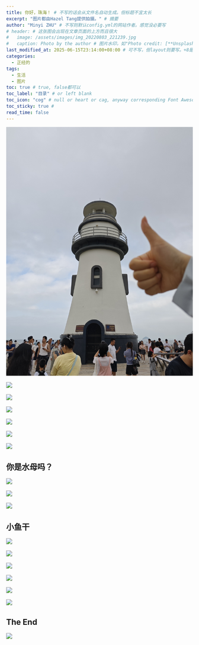 ```yaml
---
title: 你好，珠海！ # 不写的话会从文件名自动生成。但标题不宜太长
excerpt: "图片都由Hazel Tang提供拍摄。" # 摘要
author: "Minyi ZHU" # 不写则默认config.yml的网站作者。感觉没必要写
# header: # 这张图会出现在文章页面的上方而且很大
#   image: /assets/images/img_20220803_221239.jpg
#   caption: Photo by the author # 图片水印，如"Photo credit: [**Unsplash**](https://unsplash.com)"
last_modified_at: 2025-06-15T23:14:00+08:00 # 可不写，但layout则要写。+8是东八区
categories: 
  - 正经的
tags:
  - 生活
  - 图片
toc: true # true, false都可以
toc_label: "目录" # or left blank
toc_icon: "cog" # null or heart or cag, anyway corresponding Font Awesome icon name (without fa prefix)
toc_sticky: true #
read_time: false 
---
```


![](https://raw.githubusercontent.com/zhumy321/diy-imagehost/main/img/1748854726350.jpg)



![](https://raw.githubusercontent.com/zhumy321/diy-imagehost/main/img/1748854726499.jpg)

![](https://raw.githubusercontent.com/zhumy321/diy-imagehost/main/img/IMG_7488.JPG)

![](https://raw.githubusercontent.com/zhumy321/diy-imagehost/main/img/IMG_7507.JPG)

![](https://raw.githubusercontent.com/zhumy321/diy-imagehost/main/img/IMG_7511.JPG)

![](https://raw.githubusercontent.com/zhumy321/diy-imagehost/main/img/IMG_7528.JPG)

![](https://raw.githubusercontent.com/zhumy321/diy-imagehost/main/img/IMG_7562.JPG)

## 你是水母吗？

![](https://raw.githubusercontent.com/zhumy321/diy-imagehost/main/img/IMG_7624.JPG)


![](https://raw.githubusercontent.com/zhumy321/diy-imagehost/main/img/IMG_7635.JPG)


![](https://raw.githubusercontent.com/zhumy321/diy-imagehost/main/img/IMG_7637.JPG)

## 小鱼干

![](https://raw.githubusercontent.com/zhumy321/diy-imagehost/main/img/IMG_7666.JPG)

![](https://raw.githubusercontent.com/zhumy321/diy-imagehost/main/img/IMG_7669.JPG)

![](https://raw.githubusercontent.com/zhumy321/diy-imagehost/main/img/IMG_7711.JPG)

![](https://raw.githubusercontent.com/zhumy321/diy-imagehost/main/img/IMG_7718.JPG)

![](https://raw.githubusercontent.com/zhumy321/diy-imagehost/main/img/IMG_7741.JPG)

![](https://raw.githubusercontent.com/zhumy321/diy-imagehost/main/img/IMG_7774.JPG)

## The End

![](https://raw.githubusercontent.com/zhumy321/diy-imagehost/main/img/IMG_7819.JPG)
